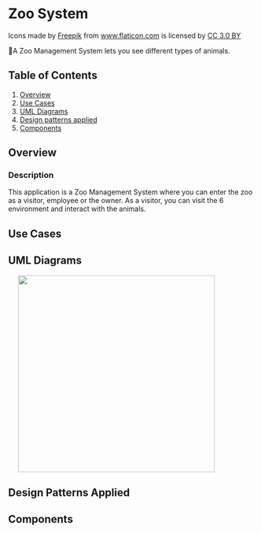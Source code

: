 # Zoo System
<div>Icons made by <a href="https://www.freepik.com/" title="Freepik">Freepik</a> from <a href="https://www.flaticon.com/" 			    title="Flaticon">www.flaticon.com</a> is licensed by <a href="http://creativecommons.org/licenses/by/3.0/" 			    title="Creative Commons BY 3.0" target="_blank">CC 3.0 BY</a></div>

🐯A Zoo Management System lets you see different types of animals.

## Table of Contents
1. [Overview](#Overview)
1. [Use Cases](#Use-Cases)
1. [UML Diagrams](#UML-Diagrams)
1. [Design patterns applied](#Design-Patterns-Applied)
1. [Components](#Components)

## Overview
### Description
This application is a Zoo Management System where you can enter the zoo as a visitor, employee or the owner. As a visitor, you can visit the 6 environment and interact with the animals. 

## Use Cases
## UML Diagrams
<img src="https://i.imgur.com/swEOUaX.png" height=400 hspace="20">

## Design Patterns Applied
## Components
